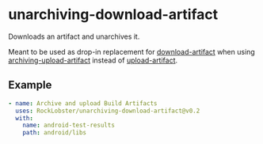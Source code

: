 # unarchiving-download-artifact

Downloads an artifact and unarchives it.

Meant to be used as drop-in replacement for [download-artifact](https://github.com/marketplace/actions/download-a-build-artifact) when using [archiving-upload-artifact](https://github.com/marketplace/actions/archive-and-upload-build-artifacts) instead of [upload-artifact](https://github.com/marketplace/actions/upload-a-build-artifact).

## Example
```yaml
- name: Archive and upload Build Artifacts
  uses: RockLobster/unarchiving-download-artifact@v0.2
  with:
    name: android-test-results
    path: android/libs
```